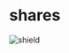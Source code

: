# shares
<img src='https://img.shields.io/static/v1?label=RodCordeiro&message=LinkedIn&color=blue&style=for-the-badge&logo=LinkedIn' alt='shield'>
